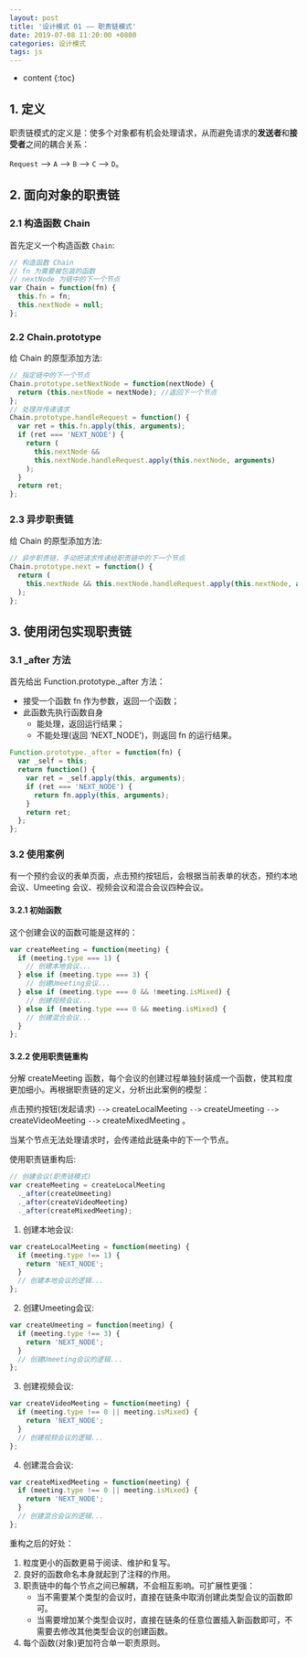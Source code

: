 ```yaml
---
layout: post
title: '设计模式 01 —— 职责链模式'
date: 2019-07-08 11:20:00 +0800
categories: 设计模式
tags: js
---
```


* content
{:toc}

## 1. 定义

职责链模式的定义是：使多个对象都有机会处理请求，从而避免请求的**发送者**和**接受者**之间的耦合关系：<br>

`Request` --> `A` --> `B` --> `C` --> `D`。

## 2. 面向对象的职责链

### 2.1 构造函数 Chain

首先定义一个构造函数 `Chain`:

```js
// 构造函数 Chain
// fn 为需要被包装的函数
// nextNode 为链中的下一个节点
var Chain = function(fn) {
  this.fn = fn;
  this.nextNode = null;
};
```

### 2.2 Chain.prototype

给 Chain 的原型添加方法:

```js
// 指定链中的下一个节点
Chain.prototype.setNextNode = function(nextNode) {
  return (this.nextNode = nextNode); //返回下一个节点
};
// 处理并传递请求
Chain.prototype.handleRequest = function() {
  var ret = this.fn.apply(this, arguments);
  if (ret === 'NEXT_NODE') {
    return (
      this.nextNode &&
      this.nextNode.handleRequest.apply(this.nextNode, arguments)
    );
  }
  return ret;
};
```

### 2.3 异步职责链

给 Chain 的原型添加方法:

```js
// 异步职责链，手动把请求传递给职责链中的下一个节点
Chain.prototype.next = function() {
  return (
    this.nextNode && this.nextNode.handleRequest.apply(this.nextNode, arguments)
  );
};
```

## 3. 使用闭包实现职责链

### 3.1 _after 方法

首先给出 Function.prototype._after 方法：

- 接受一个函数 fn 作为参数，返回一个函数；
- 此函数先执行函数自身
  - 能处理，返回运行结果；
  - 不能处理(返回 ‘NEXT_NODE’)，则返回 fn 的运行结果。

```js
Function.prototype._after = function(fn) {
  var _self = this;
  return function() {
    var ret = _self.apply(this, arguments);
    if (ret === 'NEXT_NODE') {
      return fn.apply(this, arguments);
    }
    return ret;
  };
};
```

### 3.2 使用案例

有一个预约会议的表单页面，点击预约按钮后，会根据当前表单的状态，预约本地会议、Umeeting 会议、视频会议和混合会议四种会议。<br>

#### 3.2.1 初始函数

这个创建会议的函数可能是这样的：

```js
var createMeeting = function(meeting) {
  if (meeting.type === 1) {
    // 创建本地会议...
  } else if (meeting.type === 3) {
    // 创建Umeeting会议...
  } else if (meeting.type === 0 && !meeting.isMixed) {
    // 创建视频会议...
  } else if (meeting.type === 0 && meeting.isMixed) {
    // 创建混合会议...
  }
};
```

#### 3.2.2 使用职责链重构

分解 createMeeting 函数，每个会议的创建过程单独封装成一个函数，使其粒度更加细小。再根据职责链的定义，分析出此案例的模型：<br>

点击预约按钮(发起请求) `-->` createLocalMeeting `-->` createUmeeting `-->` createVideoMeeting `-->` createMixedMeeting 。<br>

当某个节点无法处理请求时，会传递给此链条中的下一个节点。<br>

使用职责链重构后:

```js
// 创建会议(职责链模式)
var createMeeting = createLocalMeeting
  ._after(createUmeeting)
  ._after(createVideoMeeting)
  ._after(createMixedMeeting);
```

1. 创建本地会议:

```js
var createLocalMeeting = function(meeting) {
  if (meeting.type !== 1) {
    return 'NEXT_NODE';
  }
  // 创建本地会议的逻辑...
};
```
2. 创建Umeeting会议:<br>
```js
var createUmeeting = function(meeting) {
  if (meeting.type !== 3) {
    return 'NEXT_NODE';
  }
  // 创建Umeeting会议的逻辑...
};
```
3. 创建视频会议:<br>
```js
var createVideoMeeting = function(meeting) {
  if (meeting.type !== 0 || meeting.isMixed) {
    return 'NEXT_NODE';
  }
  // 创建视频会议的逻辑...
};
```
4. 创建混合会议:<br>
```js
var createMixedMeeting = function(meeting) {
  if (meeting.type !== 0 || meeting.isMixed) {
    return 'NEXT_NODE';
  }
  // 创建混合会议的逻辑...
};
```

重构之后的好处：
1. 粒度更小的函数更易于阅读、维护和复写。
2. 良好的函数命名本身就起到了注释的作用。
3. 职责链中的每个节点之间已解耦，不会相互影响。可扩展性更强：
   + 当不需要某个类型的会议时，直接在链条中取消创建此类型会议的函数即可。
   + 当需要增加某个类型会议时，直接在链条的任意位置插入新函数即可，不需要去修改其他类型会议的创建函数。
4. 每个函数(对象)更加符合单一职责原则。

